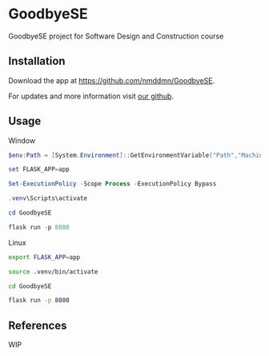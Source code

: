 # GoodbyeSE

GoodbyeSE project for Software Design and Construction course

## Installation

Download the app at https://github.com/nmddmn/GoodbyeSE.

For updates and more information visit [our github](https://github.com/nmddmn/GoodbyeSE).

## Usage

Window

``` powershell
$env:Path = [System.Environment]::GetEnvironmentVariable("Path","Machine")

set FLASK_APP=app

Set-ExecutionPolicy -Scope Process -ExecutionPolicy Bypass

.venv\Scripts\activate

cd GoodbyeSE

flask run -p 8080
```

Linux

``` bash
export FLASK_APP=app

source .venv/bin/activate

cd GoodbyeSE

flask run -p 8080
```

## References

WIP
